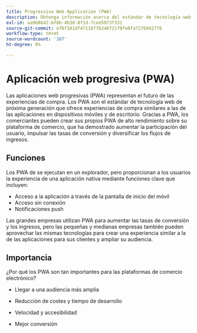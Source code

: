 ```yaml
---
title: Progressive Web Application (PWA)
description: Obtenga información acerca del estándar de tecnología web de próxima generación para sitios de comercio electrónico.
exl-id: aa968642-bf8b-4b3d-8f1d-7ced5973f331
source-git-commit: e76f101df47116f7b246f21f0fe0fa72769d2776
workflow-type: tm+mt
source-wordcount: '167'
ht-degree: 0%

---
```


# Aplicación web progresiva (PWA)

Las aplicaciones web progresivas (PWA) representan el futuro de las experiencias de compra. Los PWA son el estándar de tecnología web de próxima generación que ofrece experiencias de compra similares a las de las aplicaciones en dispositivos móviles y de escritorio. Gracias a PWA, los comerciantes pueden crear sus propios PWA de alto rendimiento sobre su plataforma de comercio, que ha demostrado aumentar la participación del usuario, impulsar las tasas de conversión y diversificar los flujos de ingresos.

## Funciones

Los PWA de se ejecutan en un explorador, pero proporcionan a los usuarios la experiencia de una aplicación nativa mediante funciones clave que incluyen:

- Acceso a la aplicación a través de la pantalla de inicio del móvil
- Acceso sin conexión
- Notificaciones push

Las grandes empresas utilizan PWA para aumentar las tasas de conversión y los ingresos, pero las pequeñas y medianas empresas también pueden aprovechar las mismas tecnologías para crear una experiencia similar a la de las aplicaciones para sus clientes y ampliar su audiencia.

## Importancia

¿Por qué los PWA son tan importantes para las plataformas de comercio electrónico?

- Llegar a una audiencia más amplia

- Reducción de costes y tiempo de desarrollo

- Velocidad y accesibilidad

- Mejor conversión

